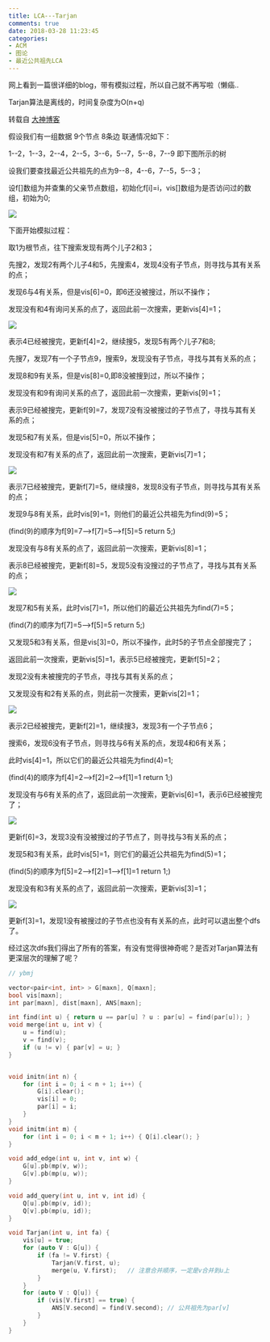 ```yaml
---
title: LCA---Tarjan
comments: true
date: 2018-03-28 11:23:45
categories:
- ACM
- 图论
- 最近公共祖先LCA
---
```

网上看到一篇很详细的blog，带有模拟过程，所以自己就不再写啦（懒癌..

Tarjan算法是离线的，时间复杂度为O(n+q)

转载自 [大神博客](https://www.cnblogs.com/JVxie/p/4854719.html)

假设我们有一组数据 9个节点 8条边 联通情况如下：

1--2，1--3，2--4，2--5，3--6，5--7，5--8，7--9 即下图所示的树

设我们要查找最近公共祖先的点为9--8，4--6，7--5，5--3；

设f[]数组为并查集的父亲节点数组，初始化f[i]=i，vis[]数组为是否访问过的数组，初始为0;　

![](http://ozrmo3j0k.bkt.clouddn.com/LCA-1.jpg)

下面开始模拟过程：

取1为根节点，往下搜索发现有两个儿子2和3；

先搜2，发现2有两个儿子4和5，先搜索4，发现4没有子节点，则寻找与其有关系的点；

发现6与4有关系，但是vis[6]=0，即6还没被搜过，所以不操作；

发现没有和4有询问关系的点了，返回此前一次搜索，更新vis[4]=1；

![](http://ozrmo3j0k.bkt.clouddn.com/LCA-2.jpg)

表示4已经被搜完，更新f[4]=2，继续搜5，发现5有两个儿子7和8;

先搜7，发现7有一个子节点9，搜索9，发现没有子节点，寻找与其有关系的点；

发现8和9有关系，但是vis[8]=0,即8没被搜到过，所以不操作；

发现没有和9有询问关系的点了，返回此前一次搜索，更新vis[9]=1；

表示9已经被搜完，更新f[9]=7，发现7没有没被搜过的子节点了，寻找与其有关系的点；

发现5和7有关系，但是vis[5]=0，所以不操作；

发现没有和7有关系的点了，返回此前一次搜索，更新vis[7]=1；

![](http://ozrmo3j0k.bkt.clouddn.com/LCA-3.jpg)

表示7已经被搜完，更新f[7]=5，继续搜8，发现8没有子节点，则寻找与其有关系的点；

发现9与8有关系，此时vis[9]=1，则他们的最近公共祖先为find(9)=5；

(find(9)的顺序为f[9]=7-->f[7]=5-->f[5]=5 return 5;)

发现没有与8有关系的点了，返回此前一次搜索，更新vis[8]=1；


表示8已经被搜完，更新f[8]=5，发现5没有没搜过的子节点了，寻找与其有关系的点；

![](http://ozrmo3j0k.bkt.clouddn.com/LCA-4.jpg)

发现7和5有关系，此时vis[7]=1，所以他们的最近公共祖先为find(7)=5；

(find(7)的顺序为f[7]=5-->f[5]=5 return 5;)

又发现5和3有关系，但是vis[3]=0，所以不操作，此时5的子节点全部搜完了；

返回此前一次搜索，更新vis[5]=1，表示5已经被搜完，更新f[5]=2；

发现2没有未被搜完的子节点，寻找与其有关系的点；

又发现没有和2有关系的点，则此前一次搜索，更新vis[2]=1；

![](http://ozrmo3j0k.bkt.clouddn.com/LCA-5.jpg)

表示2已经被搜完，更新f[2]=1，继续搜3，发现3有一个子节点6；

搜索6，发现6没有子节点，则寻找与6有关系的点，发现4和6有关系；

此时vis[4]=1，所以它们的最近公共祖先为find(4)=1;

(find(4)的顺序为f[4]=2-->f[2]=2-->f[1]=1 return 1;)

发现没有与6有关系的点了，返回此前一次搜索，更新vis[6]=1，表示6已经被搜完了；

![](http://ozrmo3j0k.bkt.clouddn.com/LCA-6.jpg)

更新f[6]=3，发现3没有没被搜过的子节点了，则寻找与3有关系的点；

发现5和3有关系，此时vis[5]=1，则它们的最近公共祖先为find(5)=1；

(find(5)的顺序为f[5]=2-->f[2]=1-->f[1]=1 return 1;)

发现没有和3有关系的点了，返回此前一次搜索，更新vis[3]=1；

![](http://ozrmo3j0k.bkt.clouddn.com/LCA-7.jpg)

更新f[3]=1，发现1没有被搜过的子节点也没有有关系的点，此时可以退出整个dfs了。

经过这次dfs我们得出了所有的答案，有没有觉得很神奇呢？是否对Tarjan算法有更深层次的理解了呢？

```cpp
// ybmj

vector<pair<int, int> > G[maxn], Q[maxn];
bool vis[maxn];
int par[maxn], dist[maxn], ANS[maxn];

int find(int u) { return u == par[u] ? u : par[u] = find(par[u]); }
void merge(int u, int v) {      	
    u = find(u);
	v = find(v);
	if (u != v) { par[v] = u; }
}


void initn(int n) {
	for (int i = 0; i < n + 1; i++) {
		G[i].clear();
		vis[i] = 0;
		par[i] = i;
	}
}
void initm(int m) {
	for (int i = 0; i < m + 1; i++) { Q[i].clear(); }
}

void add_edge(int u, int v, int w) {
	G[u].pb(mp(v, w));
	G[v].pb(mp(u, w));
}

void add_query(int u, int v, int id) {
	Q[u].pb(mp(v, id));
	Q[v].pb(mp(u, id));
}

void Tarjan(int u, int fa) {
	vis[u] = true;
	for (auto V : G[u]) {
		if (fa != V.first) {
			Tarjan(V.first, u);
			merge(u, V.first);   // 注意合并顺序，一定是v合并到u上
		}
	}
	for (auto V : Q[u]) {
		if (vis[V.first] == true) {
			ANS[V.second] = find(V.second); // 公共祖先为par[v]
		}
	}
}

```
